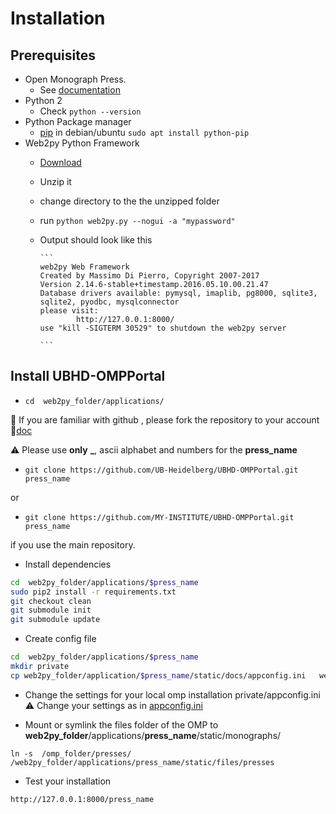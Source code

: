 # Installation

## Prerequisites
* Open Monograph Press. 
  * See [documentation](http://pkp.sfu.ca/omp/README)
* Python 2 
   * Check `python --version`
* Python Package manager
  * [pip](https://pypi.python.org/pypi/pip) in debian/ubuntu `sudo apt install python-pip` 
* Web2py Python Framework
  * [Download](http://web2py.com/init/default/download)
  * Unzip it
  * change directory to the the unzipped folder
  * run ```python web2py.py --nogui -a "mypassword"```
  * Output should look like this 
        
        ```
        web2py Web Framework
        Created by Massimo Di Pierro, Copyright 2007-2017
        Version 2.14.6-stable+timestamp.2016.05.10.00.21.47
        Database drivers available: pymysql, imaplib, pg8000, sqlite3, sqlite2, pyodbc, mysqlconnector
        please visit:
                http://127.0.0.1:8000/
        use "kill -SIGTERM 30529" to shutdown the web2py server

        ```

## Install UBHD-OMPPortal
* ```cd  web2py_folder/applications/```

:bookmark: If you are familiar with  github , please fork the repository to your account  :notebook_with_decorative_cover:[doc](https://guides.github.com/activities/forking/)

 :warning: Please  use  **only** **_**, ascii alphabet and numbers for the  **press_name** 

* `git clone https://github.com/UB-Heidelberg/UBHD-OMPPortal.git press_name`

 or 

*  `git clone https://github.com/MY-INSTITUTE/UBHD-OMPPortal.git press_name`  
 
 if you use the main repository.



* Install dependencies

```bash
cd  web2py_folder/applications/$press_name
sudo pip2 install -r requirements.txt
git checkout clean
git submodule init
git submodule update
```     
* Create config file

```   bash
cd  web2py_folder/applications/$press_name
mkdir private 
cp web2py_folder/application/$press_name/static/docs/appconfig.ini   web2py_folder/application/$press_name/private/      
```

* Change the settings for your local omp installation private/appconfig.ini   
:warning: Change your settings as in [appconfig.ini ](https://github.com/UB-Heidelberg/UBHD-OMPPortal/blob/master/static/docs/APPCONFIG.md)
  

* Mount or symlink the files folder of the OMP  to **web2py_folder**/applications/**press_name**/static/monographs/

```
ln -s  /omp_folder/presses/ /web2py_folder/applications/press_name/static/files/presses
```

* Test your installation
```
http://127.0.0.1:8000/press_name
```


  
 
